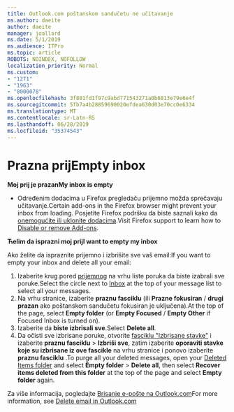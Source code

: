 ```yaml
---
title: Outlook.com poštanskom sandučetu ne učitavanje
ms.author: daeite
author: daeite
manager: joallard
ms.date: 5/1/2019
ms.audience: ITPro
ms.topic: article
ROBOTS: NOINDEX, NOFOLLOW
localization_priority: Normal
ms.custom:
- "1271"
- "1963"
- "8000078"
ms.openlocfilehash: 3f881fd1f97c9abd771543271a0b6813e79e6e4f
ms.sourcegitcommit: 5fb7a4b28859690020efdea630d03e70cc0e6334
ms.translationtype: MT
ms.contentlocale: sr-Latn-RS
ms.lasthandoff: 06/28/2019
ms.locfileid: "35374543"
---
```

# <a name="empty-inbox"></a><span data-ttu-id="58381-102">Prazna prij</span><span class="sxs-lookup"><span data-stu-id="58381-102">Empty inbox</span></span>

<span data-ttu-id="58381-103">**Moj prij je prazan**</span><span class="sxs-lookup"><span data-stu-id="58381-103">**My inbox is empty**</span></span>

- <span data-ttu-id="58381-104">Određenim dodacima u Firefox pregledaču prijemno možda sprečavaju učitavanje.</span><span class="sxs-lookup"><span data-stu-id="58381-104">Certain add-ons in the Firefox browser might prevent your inbox from loading.</span></span> <span data-ttu-id="58381-105">Posjetite Firefox podršku da biste saznali kako da [onemogućite ili uklonite dodacima](https://support.mozilla.org/kb/disable-or-remove-add-ons).</span><span class="sxs-lookup"><span data-stu-id="58381-105">Visit Firefox support to learn how to [Disable or remove Add-ons](https://support.mozilla.org/kb/disable-or-remove-add-ons).</span></span>

<span data-ttu-id="58381-106">**Ћelim da isprazni moj prij**</span><span class="sxs-lookup"><span data-stu-id="58381-106">**I want to empty my inbox**</span></span>

<span data-ttu-id="58381-107">Ako želite da ispraznite prijemno i izbrišite sve vaš email:</span><span class="sxs-lookup"><span data-stu-id="58381-107">If you want to empty your inbox and delete all your email:</span></span>

1. <span data-ttu-id="58381-108">Izaberite krug pored [prijemnog](https://outlook.live.com/mail/inbox) na vrhu liste poruka da biste izabrali sve poruke.</span><span class="sxs-lookup"><span data-stu-id="58381-108">Select the circle next to [Inbox](https://outlook.live.com/mail/inbox) at the top of your message list to select all your messages.</span></span>
1. <span data-ttu-id="58381-109">Na vrhu stranice, izaberite **praznu fasciklu** (ili **Prazne fokusiran** / **drugi prazan** ako poštanskom sandučetu fokusiran je uključena).</span><span class="sxs-lookup"><span data-stu-id="58381-109">At the top of the page, select **Empty folder** (or **Empty Focused** / **Empty Other** if Focused Inbox is turned on).</span></span>
1. <span data-ttu-id="58381-110">Izaberite da **biste izbrisali sve**.</span><span class="sxs-lookup"><span data-stu-id="58381-110">Select **Delete all**.</span></span>
1. <span data-ttu-id="58381-111">Da očisti sve izbrisane poruke, otvorite [fasciklu "Izbrisane stavke"](https://outlook.live.com/mail/deleteditems) i izaberite **praznu fasciklu** > **Izbriši sve**, zatim izaberite **oporaviti stavke koje su izbrisane iz ove fascikle** na vrhu stranice i ponovo izaberite **praznu fasciklu** .</span><span class="sxs-lookup"><span data-stu-id="58381-111">To purge all your deleted messages, open your [Deleted Items folder](https://outlook.live.com/mail/deleteditems) and select **Empty folder** > **Delete all**, then select **Recover items deleted from this folder** at the top of the page and select **Empty folder** again.</span></span>

<span data-ttu-id="58381-112">Za više informacija, pogledajte [Brisanje e-pošte na Outlook.com](https://support.office.com/article/a9b63739-5392-412a-8e9a-d4b02708dee4)</span><span class="sxs-lookup"><span data-stu-id="58381-112">For more information, see [Delete email in Outlook.com](https://support.office.com/article/a9b63739-5392-412a-8e9a-d4b02708dee4)</span></span>